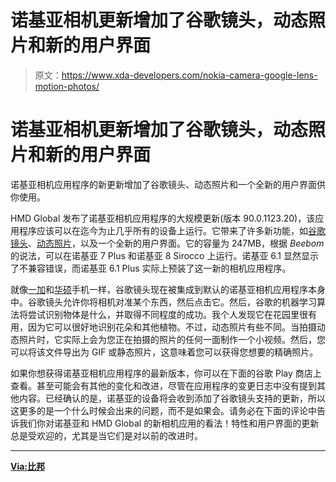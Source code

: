 # 诺基亚相机更新增加了谷歌镜头，动态照片和新的用户界面

> 原文：<https://www.xda-developers.com/nokia-camera-google-lens-motion-photos/>

# 诺基亚相机更新增加了谷歌镜头，动态照片和新的用户界面

诺基亚相机应用程序的新更新增加了谷歌镜头、动态照片和一个全新的用户界面供你使用。

HMD Global 发布了诺基亚相机应用程序的大规模更新(版本 90.0.1123.20)，该应用程序应该可以在迄今为止几乎所有的设备上运行。它带来了许多新功能，如[谷歌镜头](https://www.xda-developers.com/real-time-google-lens-rolling-out/)、[动态照片](https://www.xda-developers.com/google-motion-photos-export-gif/)，以及一个全新的用户界面。它的容量为 247MB，根据 *Beebom* 的说法，可以在诺基亚 7 Plus 和诺基亚 8 Sirocco 上运行。诺基亚 6.1 显然显示了不兼容错误，而诺基亚 6.1 Plus 实际上预装了这一新的相机应用程序。

就像[一加](https://www.xda-developers.com/oneplus-5-oneplus-5t-oxygenos-beta-14-12/)和[华硕](https://www.xda-developers.com/asus-pixelmaster-camera-google-lens/)手机一样，谷歌镜头现在被集成到默认的诺基亚相机应用程序本身中。谷歌镜头允许你将相机对准某个东西，然后点击它。然后，谷歌的机器学习算法将尝试识别物体是什么，并取得不同程度的成功。我个人发现它在花园里很有用，因为它可以很好地识别花朵和其他植物。不过，动态照片有些不同。当拍摄动态照片时，它实际上会为您正在拍摄的照片的任何一面制作一个小视频。然后，您可以将该文件导出为 GIF 或静态照片，这意味着您可以获得您想要的精确照片。

如果你想获得诺基亚相机应用程序的最新版本，你可以在下面的谷歌 Play 商店上查看。甚至可能会有其他的变化和改进，尽管在应用程序的变更日志中没有提到其他内容。已经确认的是，诺基亚的设备将会收到添加了谷歌镜头支持的更新，所以这更多的是一个什么时候会出来的问题，而不是如果会。请务必在下面的评论中告诉我们你对诺基亚和 HMD Global 的新相机应用的看法！特性和用户界面的更新总是受欢迎的，尤其是当它们是对以前的改进时。

* * *

[**Via:比邦**](https://beebom.com/nokia-camera-major-update-google-lens/)